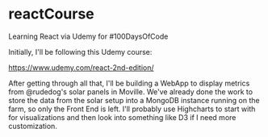# reactCourse

Learning React via Udemy for #100DaysOfCode

Initially, I'll be following this Udemy course:

https://www.udemy.com/react-2nd-edition/

After getting through all that, I'll be building a WebApp to display metrics from @rudedog's solar panels in Moville. We've already done the work to store the data from the solar setup into a MongoDB instance running on the farm, so only the Front End is left. I'll probably use Highcharts to start with for visualizations and then look into something like D3 if I need more customization.
